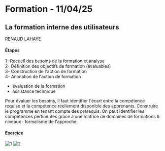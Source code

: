 # Formation - 11/04/25
## La formation interne des utilisateurs
RENAUD LAHAYE
<br>
#### Étapes
1- Recueil des besoins de la formation et analyse<br>
2- Définition des objectifs de formation (évaluables)<br>
3- Construction de l'action de formation<br>
4- Animation de l'action de formation
  - évaluation de la formation
  - assistance technique

Pour évaluer les besoins, il faut identifier l'écart entre la compétence requise et la compétence réellement disponible des apprenants.
Construire le programme en tenant compte des prérequis.
On peut identifier les compétences pertinentes grâce à une matrice de domaines de formations & niveaux : formalisme de l'approche.

#### Exercice
![1](https://github.com/user-attachments/assets/0ef90588-0654-4e79-bf94-27d34e8f700b)
![2](https://github.com/user-attachments/assets/b60bcba3-259c-4d4a-99b8-beef64b8a8eb)

<br>

